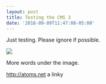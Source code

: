```yaml
---
layout: post
title: Testing the CMS 3
date: '2018-09-09T11:47:08-05:00'
---
```

Just testing. Please ignore if possible. 



![](/images/uploads/whatswrong.png)

More words under the image.

<http://atoms.net> a linky
